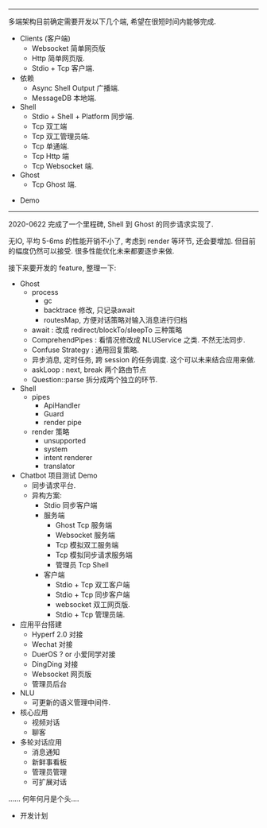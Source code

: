 
----

多端架构目前确定需要开发以下几个端, 希望在很短时间内能够完成.

- Clients (客户端)
    - Websocket 简单网页版
    - Http 简单网页版.
    - Stdio + Tcp 客户端.
- 依赖
    - Async Shell Output 广播端.
    - MessageDB 本地端.
- Shell
    - Stdio + Shell + Platform 同步端.
    - Tcp 双工端
    - Tcp 双工管理员端.
    - Tcp 单通端.
    - Tcp Http 端
    - Tcp Websocket 端.
- Ghost
    - Tcp Ghost 端.


* Demo

----

2020-0622 完成了一个里程碑, Shell 到 Ghost 的同步请求实现了.

无IO, 平均 5-6ms 的性能开销不小了, 考虑到 render 等环节, 还会要增加.
但目前的幅度仍然可以接受.
很多性能优化未来都要逐步来做.

接下来要开发的 feature, 整理一下:

- Ghost
    - process
        - gc
        - backtrace 修改, 只记录await
        - routesMap, 方便对话策略对输入消息进行归档
    - await : 改成 redirect/blockTo/sleepTo 三种策略
    - ComprehendPipes : 看情况修改成 NLUService 之类. 不然无法同步.
    - Confuse Strategy : 通用回复策略.
    - 异步消息, 定时任务, 跨 session 的任务调度. 这个可以未来结合应用来做.
    - askLoop : next, break 两个路由节点
    - Question::parse 拆分成两个独立的环节.
- Shell
    - pipes
        - ApiHandler
        - Guard
        - render pipe
    - render 策略
        - unsupported
        - system
        - intent renderer
        - translator
- Chatbot 项目测试 Demo
    - 同步请求平台.
    - 异构方案:
        - Stdio 同步客户端
        - 服务端
            - Ghost Tcp 服务端
            - Websocket 服务端
            - Tcp 模拟双工服务端
            - Tcp 模拟同步请求服务端
            - 管理员 Tcp Shell
        - 客户端
            - Stdio + Tcp 双工客户端
            - Stdio + Tcp 同步客户端
            - websocket 双工网页版.
            - Stdio + Tcp 管理员端.
- 应用平台搭建
    - Hyperf 2.0 对接
    - Wechat 对接
    - DuerOS ?  or 小爱同学对接
    - DingDing 对接
    - Websocket 网页版
    - 管理员后台
- NLU
    - 可更新的语义管理中间件.
- 核心应用
    - 视频对话
    - 聊客
- 多轮对话应用
    - 消息通知
    - 新鲜事看板
    - 管理员管理
    - 可扩展对话


...... 何年何月是个头....

* 开发计划
